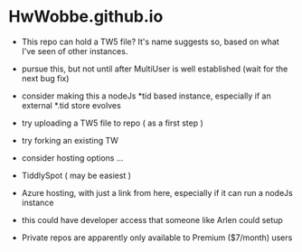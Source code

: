 # HwWobbe.github.io
* This repo can hold a TW5 file?  It's name suggests so, based on what I've seen of other instances.
* pursue this, but not until after MultiUser is well established (wait for the next bug fix)
* consider making this a nodeJs *tid based instance, especially if an external *.tid store evolves
* try uploading a TW5 file to repo ( as a first step )
* try forking an existing TW

* consider hosting options ...
* TiddlySpot ( may be easiest )
* Azure hosting, with just a link from here, especially if it can run a nodeJs instance
* this could have developer access that someone like Arlen could setup

* Private repos are apparently only available to Premium ($7/month) users 
